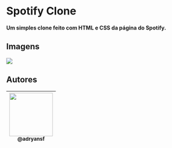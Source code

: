 # Spotify Clone

**Um simples clone feito com HTML e CSS da página do Spotify.**

## Imagens

<p align="center">

<img src="https://user-images.githubusercontent.com/31359652/75482909-73b4b800-5984-11ea-9c52-0d9029f268c5.png" /><br>

</p>

## Autores

| [<img src="https://avatars3.githubusercontent.com/u/31359652?s=460&v=4" width=115><br><sub>@adryansf</sub>](https://github.com/adryansf) |
| :--------------------------------------------------------------------------------------------------------------------------------------: |

